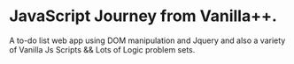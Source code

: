 # JavaScript Journey from Vanilla++. 
A to-do list web app using DOM manipulation and Jquery and also a variety of Vanilla Js Scripts && Lots of Logic problem sets.
